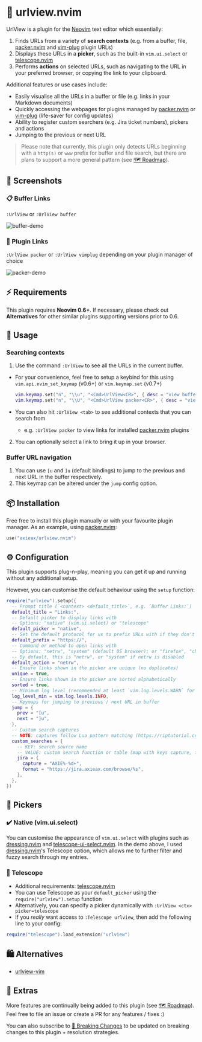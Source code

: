 # 🔎 urlview.nvim

UrlView is a plugin for the [Neovim](https://neovim.io) text editor which essentially:

1. Finds URLs from a variety of **search contexts** (e.g. from a buffer, file, [packer.nvim](https://github.com/wbthomason/packer.nvim) and [vim-plug](https://github.com/junegunn/vim-plug) plugin URLs)
2. Displays these URLs in a **picker**, such as the built-in `vim.ui.select` or [telescope.nvim](https://github.com/nvim-telescope/telescope.nvim)
3. Performs **actions** on selected URLs, such as navigating to the URL in your preferred browser, or copying the link to your clipboard.

Additional features or use cases include:

- Easily visualise all the URLs in a buffer or file (e.g. links in your Markdown documents)
- Quickly accessing the webpages for plugins managed by [packer.nvim](https://github.com/wbthomason/packer.nvim) or [vim-plug](https://github.com/junegunn/vim-plug) (life-saver for config updates)
- Ability to register custom searchers (e.g. Jira ticket numbers), pickers and actions
- Jumping to the previous or next URL

> Please note that currently, this plugin only detects URLs beginning with a `http(s)` or `www` prefix for buffer and file search, but there are plans to support a more general pattern (see [🗺️ Roadmap](https://github.com/axieax/urlview.nvim/issues/3)).

## 📸 Screenshots

### 📋 Buffer Links

`:UrlView` or `:UrlView buffer`

![buffer-demo](https://user-images.githubusercontent.com/62098008/161417569-e8103fc4-a009-4c4f-95a7-ea7e22cbb3df.png)

### 🔌 Plugin Links

`:UrlView packer` or `:UrlView vimplug` depending on your plugin manager of choice

![packer-demo](https://user-images.githubusercontent.com/62098008/161417652-fd514310-a926-4ec7-af28-b2cfa3aa4b19.png)

## ⚡ Requirements

This plugin requires **Neovim 0.6+**. If necessary, please check out **Alternatives** for other similar plugins supporting versions prior to 0.6.

## 🚀 Usage

### Searching contexts

1. Use the command `:UrlView` to see all the URLs in the current buffer.

- For your convenience, feel free to setup a keybind for this using `vim.api.nvim_set_keymap` (v0.6+) or `vim.keymap.set` (v0.7+)

  ```lua
  vim.keymap.set("n", "\\u", "<Cmd>UrlView<CR>", { desc = "view buffer URLs" })
  vim.keymap.set("n", "\\U", "<Cmd>UrlView packer<CR>", { desc = "view plugin URLs" })
  ```

- You can also hit `:UrlView <tab>` to see additional contexts that you can search from
  - e.g. `:UrlView packer` to view links for installed [packer.nvim](https://github.com/wbthomason/packer.nvim) plugins

2. You can optionally select a link to bring it up in your browser.

### Buffer URL navigation

1. You can use `[u` and `]u` (default bindings) to jump to the previous and next URL in the buffer respectively.
2. This keymap can be altered under the `jump` config option.

## 📦 Installation

Free free to install this plugin manually or with your favourite plugin manager. As an example, using [packer.nvim](https://github.com/wbthomason/packer.nvim):

```lua
use("axieax/urlview.nvim")
```

## ⚙️ Configuration

This plugin supports plug-n-play, meaning you can get it up and running without any additional setup.

However, you can customise the default behaviour using the `setup` function:

```lua
require("urlview").setup({
  -- Prompt title (`<context> <default_title>`, e.g. `Buffer Links:`)
  default_title = "Links:",
  -- Default picker to display links with
  -- Options: "native" (vim.ui.select) or "telescope"
  default_picker = "native",
  -- Set the default protocol for us to prefix URLs with if they don't start with http/https
  default_prefix = "https://",
  -- Command or method to open links with
  -- Options: "netrw", "system" (default OS browser); or "firefox", "chromium" etc.
  -- By default, this is "netrw", or "system" if netrw is disabled
  default_action = "netrw",
  -- Ensure links shown in the picker are unique (no duplicates)
  unique = true,
  -- Ensure links shown in the picker are sorted alphabetically
  sorted = true,
  -- Minimum log level (recommended at least `vim.log.levels.WARN` for error detection warnings)
  log_level_min = vim.log.levels.INFO,
  -- Keymaps for jumping to previous / next URL in buffer
  jump = {
    prev = "[u",
    next = "]u",
  },
  -- Custom search captures
  -- NOTE: captures follow Lua pattern matching (https://riptutorial.com/lua/example/20315/lua-pattern-matching)
  custom_searches = {
    -- KEY: search source name
    -- VALUE: custom search function or table (map with keys capture, format)
    jira = {
      capture = "AXIE%-%d+",
      format = "https://jira.axieax.com/browse/%s",
    },
  },
})
```

## 🎨 Pickers

### ✔️ Native (vim.ui.select)

You can customise the appearance of `vim.ui.select` with plugins such as [dressing.nvim](https://github.com/stevearc/dressing.nvim) and [telescope-ui-select.nvim](https://github.com/nvim-telescope/telescope-ui-select.nvim). In the demo above, I used [dressing.nvim](https://github.com/stevearc/dressing.nvim)'s Telescope option, which allows me to further filter and fuzzy search through my entries.

### 🔭 Telescope

- Additional requirements: [telescope.nvim](https://github.com/nvim-telescope/telescope.nvim)
- You can use Telescope as your `default_picker` using the `require("urlview").setup` function
- Alternatively, you can specify a picker dynamically with `:UrlView <ctx> picker=telescope`
- If you _really_ want access to `:Telescope urlview`, then add the following line to your config:

```lua
require("telescope").load_extension("urlview")
```

## 🛍️ Alternatives

- [urlview-vim](https://github.com/strboul/urlview.vim)

## 🚧 Extras

More features are continually being added to this plugin (see [🗺️ Roadmap](https://github.com/axieax/urlview.nvim/issues/3)). Feel free to file an issue or create a PR for any features / fixes :)

You can also subscribe to [🙉 Breaking Changes](https://github.com/axieax/urlview.nvim/issues/37) to be updated on breaking changes to this plugin + resolution strategies.
